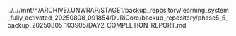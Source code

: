 ../..//mnt/h/ARCHIVE/.UNWRAP/STAGE1/backup_repository/learning_system_fully_activated_20250808_091854/DuRiCore/backup_repository/phase5_5_backup_20250805_103905/DAY2_COMPLETION_REPORT.md